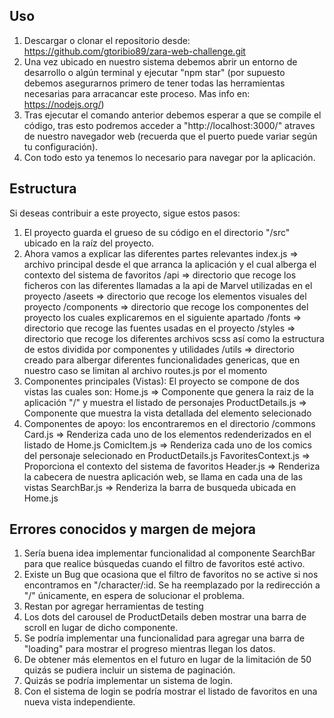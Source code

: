 ## Uso

1. Descargar o clonar el repositorio desde: https://github.com/gtoribio89/zara-web-challenge.git
2. Una vez ubicado en nuestro sistema debemos abrir un entorno de desarrollo o algún terminal y ejecutar "npm star" (por supuesto debemos asegurarnos primero de tener todas las herramientas necesarias para arracancar este proceso. Mas info en: https://nodejs.org/)
3. Tras ejecutar el comando anterior debemos esperar a que se compile el código, tras esto podremos acceder a "http://localhost:3000/" atraves de nuestro navegador web (recuerda que el puerto puede variar según tu configuración).
4. Con todo esto ya tenemos lo necesario para navegar por la aplicación.

## Estructura

Si deseas contribuir a este proyecto, sigue estos pasos:

1. El proyecto guarda el grueso de su código en el directorio "/src" ubicado en la raíz del proyecto.
2. Ahora vamos a explicar las diferentes partes relevantes
   index.js => archivo principal desde el que arranca la aplicación y el cual alberga el contexto del sistema de favoritos
   /api => directorio que recoge los ficheros con las diferentes llamadas a la api de Marvel utilizadas en el proyecto
   /aseets => directorio que recoge los elementos visuales del proyecto
   /components => directorio que recoge los componentes del proyecto los cuales explicaremos en el siguiente apartado
   /fonts => directorio que recoge las fuentes usadas en el proyecto
   /styles => directorio que recoge los diferentes archivos scss así como la estructura de estos dividida por componentes y utilidades
   /utils => directorio creado para albergar diferentes funcionalidades genericas, que en nuestro caso se limitan al archivo routes.js por el momento
3. Componentes principales (Vistas): El proyecto se compone de dos vistas las cuales son:
   Home.js => Componente que genera la raiz de la aplicación "/" y muestra el listado de personajes
   ProductDetails.js => Componente que muestra la vista detallada del elemento selecionado
4. Componentes de apoyo: los encontraremos en el directorio /commons
   Card.js => Renderiza cada uno de los elementos redenderizados en el listado de Home.js
   ComicItem.js => Renderiza cada uno de los comics del personaje selecionado en ProductDetails.js
   FavoritesContext.js => Proporciona el contexto del sistema de favoritos
   Header.js => Renderiza la cabecera de nuestra aplicación web, se llama en cada una de las vistas
   SearchBar.js => Renderiza la barra de busqueda ubicada en Home.js

## Errores conocidos y margen de mejora

1. Sería buena idea implementar funcionalidad al componente SearchBar para que realice búsquedas cuando el filtro de favoritos esté activo.
2. Existe un Bug que ocasiona que el filtro de favoritos no se active si nos encontramos en "/character/:id. Se ha reemplazado por la redirección a "/" únicamente, en espera de solucionar el problema.
3. Restan por agregar herramientas de testing
4. Los dots del carousel de ProductDetails deben mostrar una barra de scroll en lugar de dicho componente.
5. Se podría implementar una funcionalidad para agregar una barra de "loading" para mostrar el progreso mientras llegan los datos.
6. De obtener más elementos en el futuro en lugar de la limitación de 50 quizás se pudiera incluir un sistema de paginación.
7. Quizás se podría implementar un sistema de login.
8. Con el sistema de login se podría mostrar el listado de favoritos en una nueva vista independiente.
